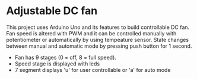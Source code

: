 # Adjustable DC fan

This project uses Arduino Uno and its features to build controllable DC fan. Fan speed is altered with PWM and it can be controlled manually with potentiometer or automatically by using tempeature sensor. State changes between manual and automatic mode by pressing push button for 1 second.

- Fan has 9 stages (0 = off, 8 = full speed). 
- Speed stage is displayed with leds
- 7 segment displays 'u' for user controllable or 'a' for auto mode


